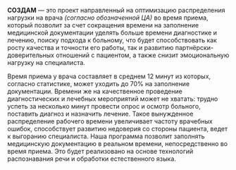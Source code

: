 **СОЗДАМ** — это проект направленный на оптимизацию распределения нагрузки на врача *(согласно обозначенной ЦА)* во время приема, который позволит за счет сокращения времени на заполнение медицинской документации уделять больше времени диагностике и лечению, поиску подхода к больному, что будет способствовать как росту качества и точности его работы, так и развитию партнёрски-доверительных отношений с пациентом, а также снизит эмоциональную нагрузку на специалиста. 

Время приема у врача составляет в среднем 12 минут из которых, согласно статистике, может уходить до 70% на заполнение документации. Времени же на качественное проведение диагностических и лечебных мероприятий может не хватать: трудно успеть за несколько минут провести опрос и осмотр больного, поставить диагноз и назначить лечение. Такое вынужденное распределение рабочего времени увеличивает частоту врачебных ошибок, способствует развитию недоверия со стороны пациента, ведет к выгоранию специалиста.
Наша программа позволит заполнять медицинскую документацию в реальном времени, непосредственно во время приема. Это будет реализовано на основе технологий распознавания речи и обработки естественного языка.